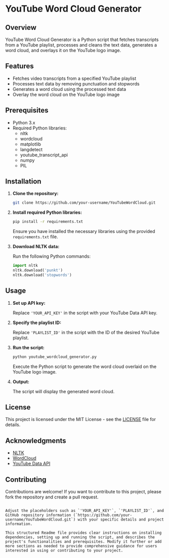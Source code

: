 # YouTube Word Cloud Generator

## Overview

YouTube Word Cloud Generator is a Python script that fetches transcripts from a YouTube playlist, processes and cleans the text data, generates a word cloud, and overlays it on the YouTube logo image.

## Features

- Fetches video transcripts from a specified YouTube playlist
- Processes text data by removing punctuation and stopwords
- Generates a word cloud using the processed text data
- Overlay the word cloud on the YouTube logo image

## Prerequisites

- Python 3.x
- Required Python libraries:
  - nltk
  - wordcloud
  - matplotlib
  - langdetect
  - youtube_transcript_api
  - numpy
  - PIL

## Installation

1. **Clone the repository:**

   ```bash
   git clone https://github.com/your-username/YouTubeWordCloud.git
   ```

2. **Install required Python libraries:**

   ```bash
   pip install -r requirements.txt
   ```

   Ensure you have installed the necessary libraries using the provided `requirements.txt` file.

3. **Download NLTK data:**

   Run the following Python commands:

   ```python
   import nltk
   nltk.download('punkt')
   nltk.download('stopwords')
   ```

## Usage

1. **Set up API key:**

   Replace `'YOUR_API_KEY'` in the script with your YouTube Data API key.

2. **Specify the playlist ID:**

   Replace `'PLAYLIST_ID'` in the script with the ID of the desired YouTube playlist.

3. **Run the script:**

   ```bash
   python youtube_wordcloud_generator.py
   ```

   Execute the Python script to generate the word cloud overlaid on the YouTube logo image.

4. **Output:**

   The script will display the generated word cloud.

## License

This project is licensed under the MIT License - see the [LICENSE](LICENSE) file for details.

## Acknowledgments

- [NLTK](https://www.nltk.org/)
- [WordCloud](https://github.com/amueller/word_cloud)
- [YouTube Data API](https://developers.google.com/youtube/v3)

## Contributing

Contributions are welcome! If you want to contribute to this project, please fork the repository and create a pull request.
```

Adjust the placeholders such as `'YOUR_API_KEY'`, `'PLAYLIST_ID'`, and GitHub repository information (`https://github.com/your-username/YouTubeWordCloud.git`) with your specific details and project information.

This structured Readme file provides clear instructions on installing dependencies, setting up and running the script, and describes the project's functionalities and prerequisites. Modify it further or add more sections as needed to provide comprehensive guidance for users interested in using or contributing to your project.
